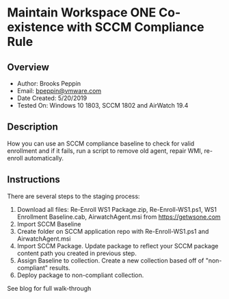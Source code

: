 # Maintain Workspace ONE Co-existence with SCCM Compliance Rule

## Overview

* Author: Brooks Peppin
* Email: bpeppin@vmware.com
* Date Created: 5/20/2019
* Tested On: Windows 10 1803, SCCM 1802 and AirWatch 19.4

## Description
How you can use an SCCM compliance baseline to check for valid enrollment and if it fails, run a script to remove old agent, repair WMI, re-enroll automatically. 

## Instructions
There are several steps to the staging process:

1. Download all files: Re-Enroll WS1 Package.zip, Re-Enroll-WS1.ps1, WS1 Enrollment Baseline.cab, AirwatchAgent.msi from https://getwsone.com
2. Import SCCM Baseline
3. Create folder on SCCM application repo with Re-Enroll-WS1.ps1 and AirwatchAgent.msi
4. Import SCCM Package. Update package to reflect your SCCM package content path you created in previous step.
5. Assign Baseline to collection. Create a new collection based off of "non-compliant" results.
6. Deploy package to non-compliant collection.

See blog for full walk-through

